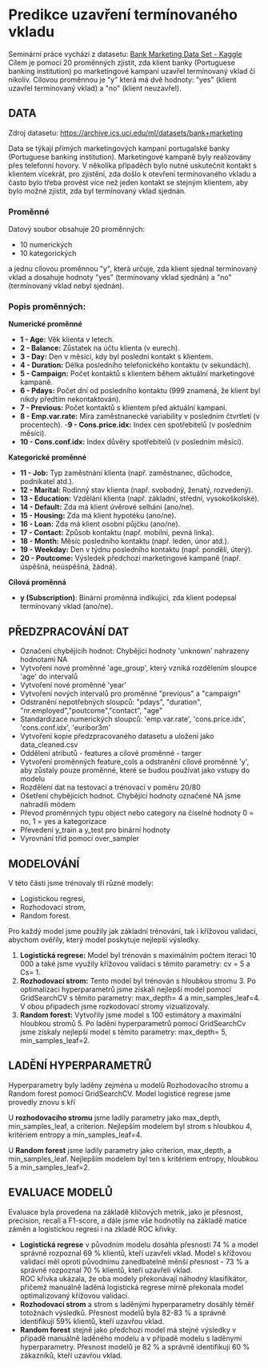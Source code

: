 # Predikce uzavření termínovaného vkladu


 Seminární práce vychází z datasetu: [Bank Marketing Data Set - Kaggle](https://www.kaggle.com/datasets/alexkataev/bank-marketing-data-set) Cílem je pomocí 20 proměnných zjistit, zda klient banky (Portuguese banking institution) po marketingové kampani uzavřel termínovaný vklad či nikoliv. Cílovou proměnnou je "y" která má dvě hodnoty: "yes" (klient uzavřel termínovaný vklad) a "no" (klient neuzavřel).

## DATA 
Zdroj datasetu: https://archive.ics.uci.edu/ml/datasets/bank+marketing

Data se týkají přímých marketingových kampaní portugalské banky (Portuguese banking institution). Marketingové kampaně byly realizovány přes telefonní hovory. V několika případěch bylo nutné uskutečnit kontakt s klientem vícekrát, pro zjistění, zda došlo k otevření termínovaného vkladu a často bylo třeba provést více než jeden kontakt se stejným klientem, aby bylo možné zjistit, zda byl termínovaný vklad sjednán. 

### Proměnné
Datový soubor obsahuje 20 proměnných: 
- 10 numerických 
- 10 kategorických 
  
a jednu cílovou proměnnou "y", která určuje, zda klient sjednal termínovaný vklad a dosahuje hodnoty "yes" (termínovaný vklad sjednán) a "no" (termínovaný vklad nebyl sjednán).

### Popis proměnných:
**Numerické proměnné**
- **1 - Age:** Věk klienta v letech.
- **2 - Balance:** Zůstatek na účtu klienta (v eurech).
- **3 - Day:** Den v měsíci, kdy byl poslední kontakt s klientem.
- **4 - Duration:** Délka posledního telefonického kontaktu (v sekundách).
- **5 - Campaign:** Počet kontaktů s klientem během aktuální marketingové kampaně.
- **6 - Pdays:** Počet dní od posledního kontaktu (999 znamená, že klient byl nikdy předtím nekontaktován).
- **7 - Previous:** Počet kontaktů s klientem před aktuální kampaní.
- **8 - Emp.var.rate:** Míra zaměstnanecké variability v posledním čtvrtletí (v procentech).
-**9 - Cons.price.idx:** Index cen spotřebitelů (v posledním měsíci).
- **10 - Cons.conf.idx:** Index důvěry spotřebitelů (v posledním měsíci).

**Kategorické proměnné**
- **11 - Job:** Typ zaměstnání klienta (např. zaměstnanec, důchodce, podnikatel atd.).
- **12 - Marital:** Rodinný stav klienta (např. svobodný, ženatý, rozvedený).
- **13 - Education:** Vzdělání klienta (např. základní, střední, vysokoškolské).
- **14 - Default:** Zda má klient úvěrové selhání (ano/ne).
- **15 - Housing:** Zda má klient hypotéku (ano/ne).
- **16 - Loan:** Zda má klient osobní půjčku (ano/ne).
- **17 - Contact:** Způsob kontaktu (např. mobilní, pevná linka).
- **18 - Month:** Měsíc posledního kontaktu (např. leden, únor atd.).
- **19 - Weekday:** Den v týdnu posledního kontaktu (např. pondělí, úterý).
- **20 - Poutcome:** Výsledek předchozí marketingové kampaně (např. úspěšná, neúspěšná, žádná).

**Cílová proměnná**
- **y (Subscription)**:  Binární proměnná indikující, zda klient podepsal termínovaný vklad (ano/ne).


## PŘEDZPRACOVÁNÍ DAT
- Označení chybějícíh hodnot: Chybějící hodnoty 'unknown' nahrazeny hodnotami NA
- Vytvoření nové proměnné 'age_group', který vzniká rozdělením sloupce 'age' do intervalů
- Vytvoření nové proměnné 'year'
- Vytvoření nových intervalů pro proměnné "previous" a "campaign"
- Odstranění nepotřebných sloupců: "pdays", "duration", "nr.employed","poutcome","contact", "age"
- Standardizace numerických sloupců: 'emp.var.rate', 'cons.price.idx', 'cons.conf.idx', 'euribor3m'
- Vytvoření kopie předzpracovaného datasetu a uložení jako data_cleaned.csv
- Oddělení atributů - features a cílové proměnné - targer
- Vytvoření proměnných feature_cols a odstranění cílové proměnné 'y', aby zůstaly pouze proměnné, které se budou používat jako vstupy do modelu
- Rozdělení dat na testovací a trénovací v poměru 20/80
- Ošetření chybějících hodnot. Chybějící hodnoty označené NA jsme nahradili módem
- Převod proměnných typu object nebo category na číselné hodnoty 0 = no, 1 = yes a kategorizace
- Převedení y_train a y_test pro binární hodnoty
- Vyrovnání tříd pomocí over_sampler

## MODELOVÁNÍ
V této části jsme trénovaly tři různé modely: 
- Logistickou regresi, 
- Rozhodovací strom, 
- Random forest. 
  
Pro každý model jsme použily jak základní trénování, tak i křížovou validaci, abychom ověřily, který model poskytuje nejlepší výsledky.

1. **Logistická regrese:** Model byl trénován s maximálním počtem iterací 10 000 a také jsme využily křížovou validaci s těmito parametry: cv = 5 a Cs= 1.
2. **Rozhodovací strom:** Tento model byl trénován s hloubkou stromu 3. Po optimalizaci hyperparametrů jsme získali nejlepší model pomocí GridSearchCV s těmito parametry: max_depth= 4 a min_samples_leaf=4. V obou případech jsme rozkodovací stromy vizualizovaly. 
3. **Random forest:** Vytvořily jsme model s 100 estimátory a maximální hloubkou stromů 5. Po ladění hyperparametrů pomocí GridSearchCv jsme získaly nejlepší model s těmito parametry: max_depth= 5, min_samples_leaf=2.

## LADĚNÍ HYPERPARAMETRŮ
Hyperparametry byly laděny zejména u modelů Rozhodovacího stromu a Random forest pomocí GridSearchCV. Model logisticé regrese jsme provedly znovu s kří

U **rozhodovacího stromu** jsme ladily parametry jako max_depth, min_samples_leaf, a criterion. Nejlepším modelem byl strom s hloubkou 4, kritériem entropy a min_samples_leaf=4.

U **Random forest** jsme ladily parametry jako criterion, max_depth, a min_samples_leaf. Nejlepším modelem byl ten s kritériem entropy, hloubkou 5 a min_samples_leaf=2.

## EVALUACE MODELŮ
Evaluace byla provedena na základě klíčových metrik, jako je přesnost, precision, recall a F1-score, a dále jsme vše hodnotily na základě matice záměn a logistickou regresi i na zkladě ROC křivky.

- **Logistická regrese** v původním modelu dosáhla přesnosti 74 % a model správně rozpoznal 69 % klientů, kteří uzavřeli vklad. Model s křížovou validací měl oproti původnímu zanedbatelně měnší přesnost - 73 % a správně rozpoznal 70 % klientů, kteří uzavřeli vklad. \
ROC křivka ukázala, že oba modely překonávají náhodný klasifikátor, přičemž manuálně laděná logistická regrese mírně překonala model optimalizovaný křížovou validací.
- **Rozhodovací strom** a strom s laděnými hyperparametry dosáhly téměř totožnách výsledků. Přesnost modelů byla 82-83 % a správně identifikují 59% klientů, kteří uzavřou vklad.
- **Random forest** stejně jako předchozí model má stejné výsledky v případě manuálně laděného modelu a v případě modelu s laděnymi hyperparametry. Přesnost modelů je 82 % a správně identifikují 60 % zákazníků, kteří uzavřou vklad. 


